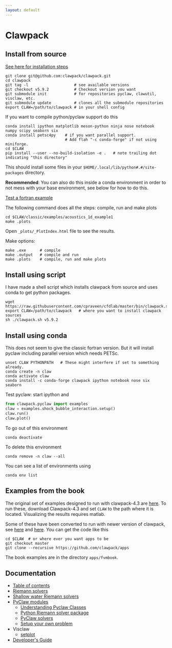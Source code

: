 ```yaml
---
layout: default
---
```


# Clawpack

## Install from source

[See here for installation steps](http://www.clawpack.org/installing_fortcodes.html)

```shell
git clone git@github.com:clawpack/clawpack.git
cd clawpack
git tag -l                    # see available versions
git checkout v5.9.2           # Checkout version you want
git submodule init            # for repositories pyclaw, clawutil, visclaw, etc.
git submodule update          # clones all the submodule repositories
export CLAW=/path/to/clawpack # in your shell config
```

If you want to compile python/pyclaw support do this

```shell
conda install ipython matplotlib meson-python ninja nose notebook numpy scipy seaborn six
conda install petsc4py    # if you want parallel support.
                          # Add flah "-c conda-forge" if not using miniforge.
cd $CLAW
pip install --user --no-build-isolation -e .   # note trailing dot indicating "this directory"
```

This should install some files in your `$HOME/.local/lib/python#.#/site-packages` directory.

**Recommended**: You can also do this inside a conda environment in order to not mess with your base environment, see below for how to do this.

[Test a fortran example](http://www.clawpack.org/first_run_fortran.html#first-run-fortran)

The following command does all the steps: compile, run and make plots

```shell
cd $CLAW/classic/examples/acoustics_1d_example1
make .plots
```

Open `_plots/_PlotIndex.html` file to see the results.

Make options:

```shell
make .exe      # compile
make .output   # compile and run
make .plots    # compile, run and make plots
```

## Install using script

I have made a shell script which installs clawpack from source and uses conda to get python packages. 

```shell
wget https://raw.githubusercontent.com/cpraveen/cfdlab/master/bin/clawpack.sh
export CLAW=/path/to/clawpack   # where you want to install clawpack sources
sh ./clawpack.sh v5.9.2
```

## Install using conda

This does not seem to give the classic fortran version. But it will install pyclaw including parallel version which needs PETSc.

```shell
unset CLAW PYTHONPATH   # These might interfere if set to something already.
conda create -n claw
conda activate claw
conda install -c conda-forge clawpack ipython notebook nose six seaborn
```

Test pyclaw: start ipython and

```python
from clawpack.pyclaw import examples
claw = examples.shock_bubble_interaction.setup()
claw.run()
claw.plot()
```

To go out of this environment

```shell
conda deactivate
```

To delete this environment

```shell
conda remove -n claw --all
```

You can see a list of environments using

```shell
conda env list
```

## Examples from the book

The original set of examples designed to run with clawpack-4.3 are [here](https://depts.washington.edu/clawpack/clawpack-4.3/book.html). To run these, download Clawpack-4.3 and set `CLAW` to the path where it is located. Visualizing the results requires matlab.

Some of these have been converted to run with newer version of clawpack, see [here](http://depts.washington.edu/clawpack/users/book.html#book) and [here](http://depts.washington.edu/clawpack/users/claw/doc/gallery/gallery_book.html). You can get the code like this

```shell
cd $CLAW  # or where ever you want apps to be
git checkout master
git clone --recursive https://github.com/clawpack/apps
```

The book examples are in the directory `apps/fvmbook`.

## Documentation

* [Table of contents](https://www.clawpack.org/contents.html)
* [Riemann solvers](https://www.clawpack.org/riemann.html)
* [Shallow water Riemann solvers](https://www.clawpack.org/riemann/Shallow_water_Riemann_solvers.html)
* [PyClaw modules](https://www.clawpack.org/pyclaw/index.html#pyclaw-modules-reference-documentation)
  * [Understanding Pyclaw Classes](http://www.clawpack.org/pyclaw/classes.html)
  * [Python Riemann solver package](https://www.clawpack.org/pyclaw/rp.html)
  * [PyClaw solvers](https://www.clawpack.org/pyclaw/solvers.html)
  * [Setup your own problem](https://www.clawpack.org/pyclaw/problem.html)
* Visclaw
  * [setplot](http://www.clawpack.org/setplot.html)
* [Developer's Guide](https://www.clawpack.org/developers.html)
